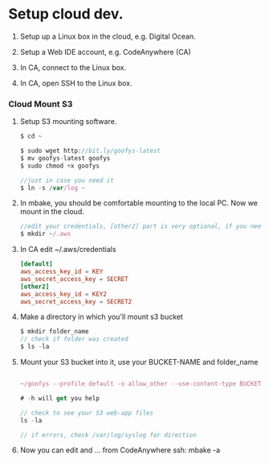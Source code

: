 
# Setup cloud dev.

1. Setup up a Linux box in the cloud, e.g. Digital Ocean.

2. Setup a Web IDE account, e.g. CodeAnywhere (CA)

3. In CA, connect to the Linux box.

4. In CA, open SSH to the Linux box.


### Cloud Mount S3

1. Setup S3 mounting software.
	```js
	$ cd ~

	$ sudo wget http://bit.ly/goofys-latest
	$ mv goofys-latest goofys
	$ sudo chmod +x goofys

	//just in case you need it
	$ ln -s /var/log ~
	```

1. In mbake, you should be comfortable mounting to the local PC. Now we mount in the cloud.

	```js
	//edit your credentials, [other2] part is very optional, if you need 2 mounts.
	$ mkdir ~/.aws
	```
1. In CA edit ~/.aws/credentials
	```conf
	[default]
	aws_access_key_id = KEY
	aws_secret_access_key = SECRET
	[other2]
	aws_access_key_id = KEY2
	aws_secret_access_key = SECRET2
	```

1. Make a directory in which you'll mount s3 bucket
	```js
	$ mkdir folder_name
	// check if folder was created
	$ ls -la
	```

1. Mount your S3 bucket into it, use your BUCKET-NAME and folder_name
	```js
   
   ~/goofys --profile default -o allow_other --use-content-type BUCKET-NAME ~/folder_name

   # -h will get you help

	// check to see your S3 web-app files
	ls -la

	// if errors, check /var/log/syslog for direction
	```

1. Now you can edit and ... from CodeAnywhere ssh: mbake -a


